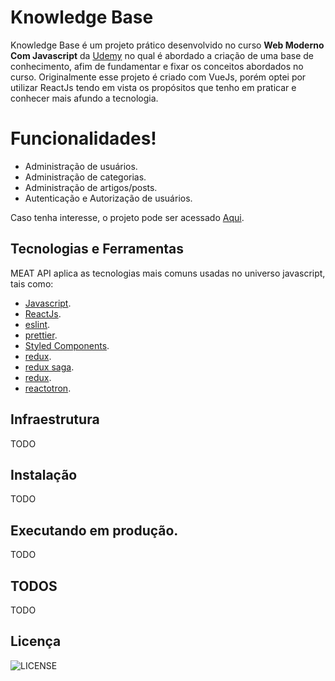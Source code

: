 # Knowledge Base

Knowledge Base é um projeto prático desenvolvido no curso **Web Moderno Com Javascript** da [Udemy](https://www.udemy.com/) no qual é abordado a criação de uma base de conhecimento, afim de fundamentar e fixar os conceitos
abordados no curso. Originalmente esse projeto é criado com VueJs, porém optei por utilizar ReactJs
tendo em vista os propósitos que tenho em praticar e conhecer mais afundo a tecnologia.

# Funcionalidades!

-   Administração de usuários.
-   Administração de categorias.
-   Administração de artigos/posts.
-   Autenticação e Autorização de usuários.

Caso tenha interesse, o projeto pode ser acessado [Aqui]().

## Tecnologias e Ferramentas

MEAT API aplica as tecnologias mais comuns usadas no universo javascript, tais como:

-   [Javascript]().
-   [ReactJs]().
-   [eslint]().
-   [prettier]().
-   [Styled Components]().
-   [redux]().
-   [redux saga]().
-   [redux]().
-   [reactotron]().

## Infraestrutura

TODO

## Instalação

TODO

## Executando em produção.

TODO

## TODOS

TODO

## Licença

![LICENSE](https://img.shields.io/badge/license-MIT-%23F8952D)
